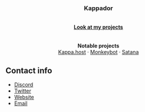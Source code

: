
<h3 align="center">Kappador</h3>

<p align="center" target="_blank" rel="noopener noreferrer" href="https://kappa.host/">
  <br>
  <a href="https://github.com/Kappador?tab=repositories"><strong>Look at my projects</strong></a>
  <br>
  <br>
  <br>
  <strong>Notable projects</strong>
  <br>
  <a href="https://kappa.host/">Kappa.host</a>
  ·
  <a href="https://kappa.host/projects#monkeybot">Monkeybot</a>
  ·
  <a href="https://github.com/Kappador/satana">Satana</a>

## Contact info

- [Discord](https://discord.gg/YpWhp59pvR)
- [Twitter](https://twitter.com/kappadoryes)
- [Website](https://kappa.host/)
- [Email](mailto:kappador@kappa.host)
</p>
